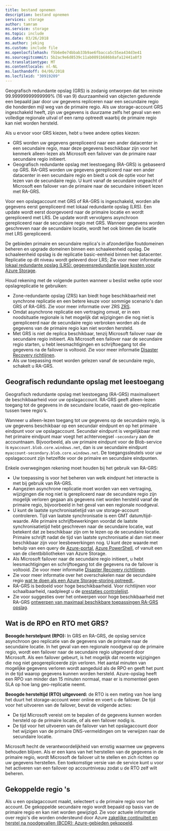 ```yaml
---
title: bestand opnemen
description: bestand opnemen
services: storage
author: tamram
ms.service: storage
ms.topic: include
ms.date: 03/26/2018
ms.author: jeking
ms.custom: include file
ms.openlocfilehash: f5b6e0e74bbab33b9ae6fbacca5c55ea434d3e41
ms.sourcegitcommit: 5b2ac9e6d8539c11ab0891b686b8afa12441a8f3
ms.translationtype: MT
ms.contentlocale: nl-NL
ms.lasthandoff: 04/06/2018
ms.locfileid: "30919209"
---
```

Geografisch redundante opslag (GRS) is zodanig ontworpen dat ten minste 99.99999999999999% (16 van 9) duurzaamheid van objecten gedurende een bepaald jaar door uw gegevens repliceren naar een secundaire regio die honderden mijl weg van de primaire regio. Als uw storage-account GRS ingeschakeld heeft, zijn uw gegevens is duurzame zelfs het geval van een volledige regionale uitval of een ramp optreedt waarbij de primaire regio kan niet worden hersteld.

Als u ervoor voor GRS kiezen, hebt u twee andere opties kiezen:

* GRS worden uw gegevens gerepliceerd naar een ander datacenter in een secundaire regio, maar deze gegevens beschikbaar zijn voor het kenmerk alleen-lezen als Microsoft een failover van de primaire naar secundaire regio initieert. 
* Geografisch redundante opslag met leestoegang (RA-GRS) is gebaseerd op GRS. RA-GRS worden uw gegevens gerepliceerd naar een ander datacenter in een secundaire regio en biedt u ook de optie voor het lezen van de secundaire regio. U kunt vanaf de secundaire ongeacht of Microsoft een failover van de primaire naar de secundaire initieert lezen met RA-GRS. 

Voor een opslagaccount met GRS of RA-GRS is ingeschakeld, worden alle gegevens eerst gerepliceerd met lokaal redundante opslag (LRS). Een update wordt eerst doorgevoerd naar de primaire locatie en wordt gerepliceerd met LRS. De update wordt vervolgens asynchroon gerepliceerd naar de secundaire regio met GRS. Wanneer gegevens worden geschreven naar de secundaire locatie, wordt het ook binnen die locatie met LRS gerepliceerd. 

De gebieden primaire en secundaire replica's in afzonderlijke foutdomeinen beheren en upgrade domeinen binnen een schaaleenheid opslag. De schaaleenheid opslag is de replicatie basic-eenheid binnen het datacenter. Replicatie op dit niveau wordt geleverd door LRS; Zie voor meer informatie [lokaal redundante opslag (LRS): gegevensredundantie lage kosten voor Azure Storage](../articles/storage/common/storage-redundancy-lrs.md).

Houd rekening met de volgende punten wanneer u beslist welke optie voor opslagreplicatie te gebruiken:

* Zone-redundante opslag (ZRS) kan biedt hoge beschikbaarheid met synchrone replicatie en een betere keuze voor sommige scenario's dan GRS of RA-GRS. Zie voor meer informatie over ZRS [ZRS](../articles/storage/common/storage-redundancy-zrs.md).
* Omdat asynchrone replicatie een vertraging omvat, er in een noodsituatie regionale is het mogelijk dat wijzigingen die nog niet is gerepliceerd naar de secundaire regio verbroken worden als de gegevens van de primaire regio kan niet worden hersteld.
* Met GRS is niet de replica beschikbaar, tenzij Microsoft failover naar de secundaire regio initieert. Als Microsoft een failover naar de secundaire regio starten, u hebt leesmachtigingen en schrijftoegang tot die gegevens na de failover is voltooid. Zie voor meer informatie [Disaster Recovery richtlijnen](../articles/storage/common/storage-disaster-recovery-guidance.md).
* Als uw toepassing moet worden gelezen vanaf de secundaire regio, schakelt u RA-GRS.

## <a name="read-access-geo-redundant-storage"></a>Geografisch redundante opslag met leestoegang

Geografisch redundante opslag met leestoegang (RA-GRS) maximaliseert de beschikbaarheid voor uw opslagaccount. RA-GRS geeft alleen-lezen toegang tot de gegevens in de secundaire locatie, naast de geo-replicatie tussen twee regio's.

Wanneer u alleen-lezen toegang tot uw gegevens op de secundaire regio, is uw gegevens beschikbaar op een secundair eindpunt en op het primaire eindpunt voor uw opslagaccount. Secundair eindpunt is vergelijkbaar met het primaire eindpunt maar voegt het achtervoegsel `–secondary` aan de accountnaam. Bijvoorbeeld, als uw primaire eindpunt voor de Blob-service is `myaccount.blob.core.windows.net`, dan is uw secundaire eindpunt `myaccount-secondary.blob.core.windows.net`. De toegangssleutels voor uw opslagaccount zijn hetzelfde voor de primaire en secundaire eindpunten.

Enkele overwegingen rekening moet houden bij het gebruik van RA-GRS:

* Uw toepassing is voor het beheren van welk eindpunt het interactie is met bij gebruik van RA-GRS.
* Aangezien asynchrone replicatie moet worden van een vertraging, wijzigingen die nog niet is gerepliceerd naar de secundaire regio zijn mogelijk verloren gegaan als gegevens niet worden hersteld vanaf de primaire regio, bijvoorbeeld in het geval van een regionale noodgeval.
* U kunt de laatste synchronisatietijd van uw storage-account controleren. Tijd van laatste synchronisatie is een GMT datum/tijd-waarde. Alle primaire schrijfbewerkingen voordat de laatste synchronisatietijd hebt geschreven naar de secundaire locatie, wat betekent dat ze beschikbaar zijn om te lezen op de secundaire locatie. Primaire schrijft nadat de tijd van laatste synchronisatie al dan niet meer beschikbaar zijn voor leesbewerkingen nog. U kunt deze waarde met behulp van een query de [Azure-portal](https://portal.azure.com/), [Azure PowerShell](../articles/storage/common/storage-powershell-guide-full.md), of vanuit een van de clientbibliotheken van Azure Storage.
* Als Microsoft failover naar de secundaire regio initieert, u hebt leesmachtigingen en schrijftoegang tot die gegevens na de failover is voltooid. Zie voor meer informatie [Disaster Recovery richtlijnen](../articles/storage/common/storage-disaster-recovery-guidance.md).
* Zie voor meer informatie over het overschakelen naar de secundaire regio [wat te doen als een Azure Storage-storing optreedt,](../articles/storage/common/storage-disaster-recovery-guidance.md).
* RA-GRS is bedoeld voor hoge beschikbaarheid. Voor richtlijnen voor schaalbaarheid, raadpleegt u de [prestaties controlelijst](../articles/storage/common/storage-performance-checklist.md).
* Zie voor suggesties over het ontwerpen voor hoge beschikbaarheid met RA-GRS [ontwerpen van maximaal beschikbare toepassingen RA-GRS opslag](../articles/storage/common/storage-designing-ha-apps-with-ragrs.md).

## <a name="what-is-the-rpo-and-rto-with-grs"></a>Wat is de RPO en RTO met GRS?
**Beoogde herstelpunt (RPO):** In GRS en RA-GRS, de opslag service asynchroon geo replicatie van de gegevens van de primaire naar de secundaire locatie. In het geval van een regionale noodgeval op de primaire regio, wordt een failover naar de secundaire regio uitgevoerd door Microsoft. Als een failover gebeurt, is het mogelijk dat recente wijzigingen die nog niet geogerepliceerde zijn verloren. Het aantal minuten van mogelijke gegevens verloren wordt aangeduid als de RPO en geeft het punt in de tijd waarop gegevens kunnen worden hersteld. Azure-opslag heeft een RPO van minder dan 15 minuten normaal, maar er is momenteel geen SLA op hoe lang geo-replicatie neemt.

**Beoogde hersteltijd (RTO) uitgevoerd:** de RTO is een meting van hoe lang het duurt het storage-account weer online en voert u de failover. De tijd voor het uitvoeren van de failover, bevat de volgende acties:

   * De tijd Microsoft vereist om te bepalen of de gegevens kunnen worden hersteld op de primaire locatie, of als een failover nodig is.
   * De tijd voor het uitvoeren van de failover van het opslagaccount door het wijzigen van de primaire DNS-vermeldingen om te verwijzen naar de secundaire locatie.

   Microsoft hecht de verantwoordelijkheid van ernstig waarmee uw gegevens behouden blijven. Als er een kans van het herstellen van de gegevens in de primaire regio, wordt Microsoft de failover uit te stellen en zich richten op uw gegevens herstellen. Een toekomstige versie van de service kunt u voor het activeren van een failover op accountniveau zodat u de RTO zelf wilt beheren.

## <a name="paired-regions"></a>Gekoppelde regio 's 

Als u een opslagaccount maakt, selecteert u de primaire regio voor het account. De gekoppelde secundaire regio wordt bepaald op basis van de primaire regio en kan niet worden gewijzigd. Zie voor actuele informatie over regio's die worden ondersteund door Azure [zakelijke continuïteit en herstel na noodgevallen (BCDR): Azure-gebieden gekoppeld](../articles/best-practices-availability-paired-regions.md).
